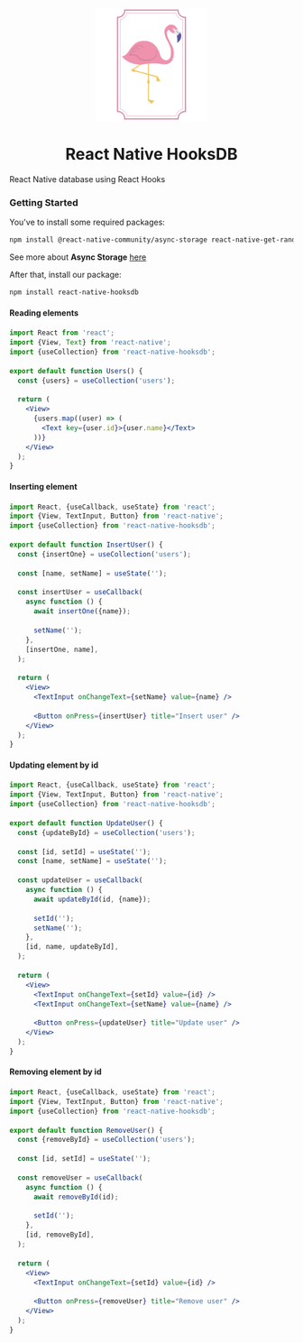 <p align="center">
  <img width="200px" src="./docs/logo.png">
  <h1 align="center">React Native HooksDB</h1>
</p>

React Native database using React Hooks

### Getting Started

You've to install some required packages:

```bash
npm install @react-native-community/async-storage react-native-get-random-values
```

See more about **Async Storage** [here](https://github.com/react-native-community/async-storage)

After that, install our package:

```bash
npm install react-native-hooksdb
```

#### Reading elements

```jsx
import React from 'react';
import {View, Text} from 'react-native';
import {useCollection} from 'react-native-hooksdb';

export default function Users() {
  const {users} = useCollection('users');

  return (
    <View>
      {users.map((user) => (
        <Text key={user.id}>{user.name}</Text>
      ))}
    </View>
  );
}
```

#### Inserting element

```jsx
import React, {useCallback, useState} from 'react';
import {View, TextInput, Button} from 'react-native';
import {useCollection} from 'react-native-hooksdb';

export default function InsertUser() {
  const {insertOne} = useCollection('users');

  const [name, setName] = useState('');

  const insertUser = useCallback(
    async function () {
      await insertOne({name});

      setName('');
    },
    [insertOne, name],
  );

  return (
    <View>
      <TextInput onChangeText={setName} value={name} />

      <Button onPress={insertUser} title="Insert user" />
    </View>
  );
}
```

#### Updating element by id

```jsx
import React, {useCallback, useState} from 'react';
import {View, TextInput, Button} from 'react-native';
import {useCollection} from 'react-native-hooksdb';

export default function UpdateUser() {
  const {updateById} = useCollection('users');

  const [id, setId] = useState('');
  const [name, setName] = useState('');

  const updateUser = useCallback(
    async function () {
      await updateById(id, {name});

      setId('');
      setName('');
    },
    [id, name, updateById],
  );

  return (
    <View>
      <TextInput onChangeText={setId} value={id} />
      <TextInput onChangeText={setName} value={name} />

      <Button onPress={updateUser} title="Update user" />
    </View>
  );
}
```

#### Removing element by id

```jsx
import React, {useCallback, useState} from 'react';
import {View, TextInput, Button} from 'react-native';
import {useCollection} from 'react-native-hooksdb';

export default function RemoveUser() {
  const {removeById} = useCollection('users');

  const [id, setId] = useState('');

  const removeUser = useCallback(
    async function () {
      await removeById(id);

      setId('');
    },
    [id, removeById],
  );

  return (
    <View>
      <TextInput onChangeText={setId} value={id} />

      <Button onPress={removeUser} title="Remove user" />
    </View>
  );
}
```
